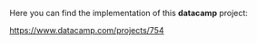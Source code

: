Here you can find the implementation of this **datacamp** project:

https://www.datacamp.com/projects/754

